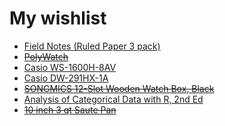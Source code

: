 # My wishlist

- [Field Notes (Ruled Paper 3 pack)](https://fieldnotesbrand.com/products/original-kraft)
- ~~[PolyWatch](https://www.esslinger.com/watch-crystal-scratch-remover-polywatch-5-grams/)~~
- [Casio WS-1600H-8AV](https://www.creationwatches.com/products/casio-digital-350/casio-standard-digital-resin-strap-gray-quartz-ws-1600h-8av-100m-mens-watch-26946.html)
- [Casio DW-291HX-1A](https://www.creationwatches.com/products/casio-digital-350/casio-digital-sports-resin-strap-quartz-dw-291hx-1a-dw291hx-1-200m-mens-watch-24627.html)
- ~~[SONGMICS 12-Slot Wooden Watch Box, Black](https://www.target.com/p/songmics-12-slot-wooden-watch-box-watch-display-casewatch-display-cabinet-with-solid-wood-veneer-velvet-lining-vertical-storage-ebony-black/-/A-92335430?TCID=OGS&AFID=google&CPNG=Jewelry+-+Target+Plus&adgroup=215-5&srsltid=AfmBOooxkAmcDf-pVOlwUxHQGFduB-meheLXGQDAIwDTVhqkVjaia4sqeDw&gQT=1)~~
- [Analysis of Categorical Data with R, 2nd Ed](https://www.routledge.com/Analysis-of-Categorical-Data-with-R/Bilder-Loughin/p/book/9780367553234)
- ~~[10 inch 3 qt Saute Pan](https://www.target.com/p/brentwood-10-in-3-2-qt-3-ply-hybrid-non-stick-stainless-steel-deep-saut-pan-with-tempered-glass-lid-in-silver/-/A-1001555632)~~
